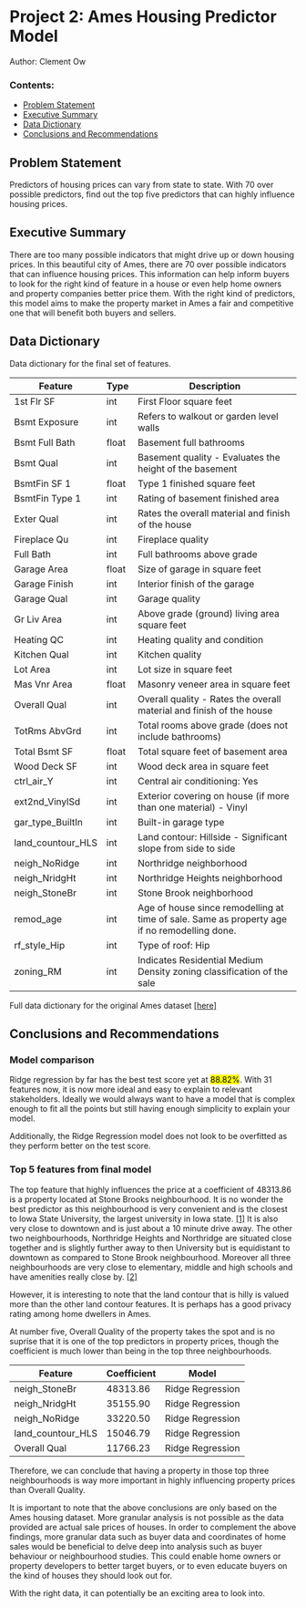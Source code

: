 # Project 2: Ames Housing Predictor Model

Author: Clement Ow


### Contents:
- [Problem Statement](#Problem-Statement)
- [Executive Summary](#Executive-Summary)
- [Data Dictionary](#Data-Dictionary)
- [Conclusions and Recommendations](#Conclusions-and-Recommendations)

## Problem Statement

Predictors of housing prices can vary from state to state. With 70 over possible predictors, find out the top five predictors that can highly influence housing prices.

## Executive Summary

There are too many possible indicators that might drive up or down housing prices. In this beautiful city of Ames, there are 70 over possible indicators that can influence housing prices. This information can help inform buyers to look for the right kind of feature in a house or even help home owners and property companies better price them. With the right kind of predictors, this model aims to make the property market in Ames a fair and competitive one that will benefit both buyers and sellers.

## Data Dictionary

Data dictionary for the final set of features.

| Feature           | Type  | Description                                                                                    |
|-------------------|-------|------------------------------------------------------------------------------------------------|
| 1st Flr SF        | int   | First Floor square feet                                                                        |
| Bsmt Exposure     | int   | Refers to walkout or garden level walls                                                        |
| Bsmt Full Bath    | float | Basement full bathrooms                                                                        |
| Bsmt Qual         | int   | Basement quality - Evaluates the height of the basement                                        |
| BsmtFin SF 1      | float | Type 1 finished square feet                                                                    |
| BsmtFin Type 1    | int   | Rating of basement finished area                                                               |
| Exter Qual        | int   | Rates the overall material and finish of the house                                             |
| Fireplace Qu      | int   | Fireplace quality                                                                              |
| Full Bath         | int   | Full bathrooms above grade                                                                     |
| Garage Area       | float | Size of garage in square feet                                                                  |
| Garage Finish     | int   | Interior finish of the garage                                                                  |
| Garage Qual       | int   | Garage quality                                                                                 |
| Gr Liv Area       | int   | Above grade (ground) living area square feet                                                   |
| Heating QC        | int   | Heating quality and condition                                                                  |
| Kitchen Qual      | int   | Kitchen quality                                                                                |
| Lot Area          | int   | Lot size in square feet                                                                        |
| Mas Vnr Area      | float | Masonry veneer area in square feet                                                             |
| Overall Qual      | int   | Overall quality - Rates the overall material and finish of the house                           |
| TotRms AbvGrd     | int   | Total rooms above grade (does not include bathrooms)                                           |
| Total Bsmt SF     | float | Total square feet of basement area                                                             |
| Wood Deck SF      | int   | Wood deck area in square feet                                                                  |
| ctrl_air_Y        | int   | Central air conditioning: Yes                                                                  |
| ext2nd_VinylSd    | int   | Exterior covering on house (if more than one material) - Vinyl                                 |
| gar_type_BuiltIn  | int   | Built-in garage type                                                                           |
| land_countour_HLS | int   | Land contour: Hillside - Significant slope from side to side                                   |
| neigh_NoRidge     | int   | Northridge neighborhood                                                                        |
| neigh_NridgHt     | int   | Northridge Heights neighborhood                                                                |
| neigh_StoneBr     | int   | Stone Brook neighborhood                                                                       |
| remod_age         | int   | Age of house since remodelling at time of sale.  Same as property age if no remodelling done.  |
| rf_style_Hip      | int   | Type of roof: Hip                                                                              |
| zoning_RM         | int   | Indicates Residential Medium Density zoning classification of the sale                         |

Full data dictionary for the original Ames dataset [[here]](http://jse.amstat.org/v19n3/decock/DataDocumentation.txt)

## Conclusions and Recommendations

### Model comparison

Ridge regression by far has the best test score yet at <mark>88.82%</mark>. With 31 features now, it is now more ideal and easy to explain to relevant stakeholders. Ideally we would always want to have a model that is complex enough to fit all the points but still having enough simplicity to explain your model.

Additionally, the Ridge Regression model does not look to be overfitted as they perform better on the test score.

### Top 5 features from final model

The top feature that highly influences the price at a coefficient of 48313.86 is a property located at Stone Brooks neighbourhood. It is no wonder the best predictor as this neighbourhood is very convenient and is the closest to Iowa State University, the largest university in Iowa state. [[1]](https://en.wikipedia.org/wiki/Iowa_State_University) It is also very close to downtown and is just about a 10 minute drive away. The other two neighbourhoods, Northridge Heights and Northridge are situated close together and is slightly further away to then University but is equidistant to downtown as compared to Stone Brook neighbourhood.
Moreover all three neighbourhoods are very close to elementary, middle and high schools and have amenities really close by. [[2]](https://www.google.com/maps/dir/304+Main+Street,+Ames,+IA/Northridge+Lane,+Ames,+IA/@42.0286767,-93.6589652,14.28z/data=!4m14!4m13!1m5!1m1!1s0x87ee7079a7344bb5:0xda5a2e61aea06f0d!2m2!1d-93.614092!2d42.024838!1m5!1m1!1s0x87ee70c37ac346ef:0x5c6a8eb7cb2ce524!2m2!1d-93.6467454!2d42.0478309!3e0?hl=en-US)

However, it is interesting to note that the land contour that is hilly is valued more than the other land contour features. It is perhaps has a good privacy rating among home dwellers in Ames.

At number five, Overall Quality of the property takes the spot and is no suprise that it is one of the top predictors in property prices, though the coefficient is much lower than being in the top three neighbourhoods.


| Feature       | Coefficient  | Model |
|---------------|--------------|-------|
| neigh_StoneBr | 48313.86    | Ridge Regression |
| neigh_NridgHt | 35155.90    | Ridge Regression|
| neigh_NoRidge | 33220.50    | Ridge Regression |
| land_countour_HLS | 15046.79| Ridge Regression |
| Overall Qual | 11766.23    | Ridge Regression |

Therefore, we can conclude that having a property in those top three neighbourhoods is way more important in highly influencing property prices than Overall Quality.

It is important to note that the above conclusions are only based on the Ames housing dataset. More granular analysis is not possible as the data provided are actual sale prices of houses. In order to complement the above findings, more granular data such as buyer data and coordinates of home sales would be beneficial to delve deep into analysis such as buyer behaviour or neighbourhood studies. This could enable home owners or property developers to better target buyers, or to even educate buyers on the kind of houses they should look out for.

With the right data, it can potentially be an exciting area to look into.
